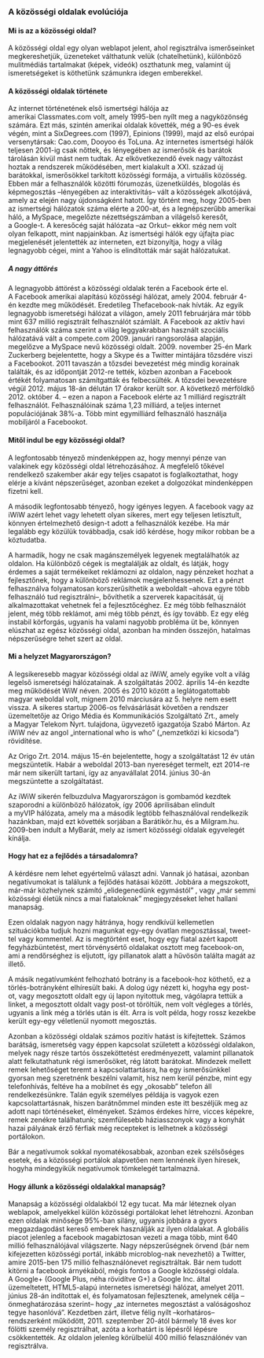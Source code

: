 ### A közösségi oldalak evolúciója

#### Mi is az a közösségi oldal?

A közösségi oldal egy olyan weblapot jelent, ahol regisztrálva ismerőseinket megkereshetjük, üzeneteket válthatunk velük (chatelhetünk), különböző mulitmédiás tartalmakat (képek, videók) oszthatunk meg, valamint új ismeretségeket is köthetünk számunkra idegen emberekkel.

#### A közösségi oldalak története

Az internet történetének első ismertségi hálója az amerikai Classmates.com volt, amely 1995-ben nyílt meg a nagyközönség számára. Ezt más, szintén amerikai oldalak követték, még a 90-es évek végén, mint a SixDegrees.com (1997), Epinions (1999), majd az első európai versenytársak: Cao.com, Dooyoo és ToLuna. Az internetes ismertségi hálók teljesen 2001-ig csak nőttek, és lényegében az ismerősök és barátok tárolásán kivül mást nem tudtak. Az elkövetkezendő évek nagy változást hoztak a rendszerek működésében, mert kialakult a XXI. század új barátokkal, ismerősökkel tarkított közösségi formája, a virtuális közösség. Ebben már a felhasználók közötti fórumozás, üzenetküldés, blogolás és képmegosztás –lényegében az interaktivitás– vált a közösségek alkotójává, amely az elején nagy újdonságként hatott. Így történt meg, hogy 2005-ben az ismertségi hálózatok száma elérte a 200-at, és a legnépszerűbb amerikai háló, a MySpace, megelőzte nézettségszámban a világelső keresőt, a Google-t. A keresőcég saját hálózata –az Orkut– ekkor még nem volt olyan felkapott, mint napjainkban. Az ismertségi hálók egy újfajta piac megjelenését jelentették az interneten, ezt bizonyítja, hogy a világ legnagyobb cégei, mint a Yahoo is elindították már saját hálózatukat.

##### A nagy áttörés

A legnagyobb áttörést a közösségi oldalak terén a Facebook érte el. A Facebook amerikai alapítású közösségi hálózat, amely 2004. február 4-én kezdte meg működését. Eredetileg Thefacebook-nak hívták. Az egyik legnagyobb ismeretségi hálózat a világon, amely 2011 februárjára már több mint 637 millió regisztrált felhasználót számlált. A Facebook az aktív havi felhasználók száma szerint a világ leggyakrabban használt szociális hálózatává vált a compete.com 2009. januári rangsorolása alapján, megelőzve a MySpace nevű közösségi oldalt. 2009. november 25-én Mark Zuckerberg bejelentette, hogy a Skype és a Twitter mintájára tőzsdére viszi a Facebookot. 2011 tavaszán a tőzsdei bevezetést még mindig korainak találták, és az időpontját 2012-re tették, közben azonban a Facebook értékét folyamatosan számítgatták és felbecsülték. A tőzsdei bevezetésre végül 2012. május 18-án délután 17 órakor került sor. A következő mérföldkő 2012. október 4. – ezen a napon a Facebook elérte az 1 milliárd regisztrált felhasználót. Felhasználóinak száma 1,23 milliárd, a teljes internet populációjának 38%-a. Több mint egymilliárd felhasználó használja mobiljáról a Facebookot.

#### Mitől indul be egy közösségi oldal?

A legfontosabb tényező mindenképpen az, hogy mennyi pénze van valakinek egy közösségi oldal létrehozásához. A megfelelő tőkével rendelkező szakember akár egy teljes csapatot is foglalkoztathat, hogy elérje a kívánt népszerűséget, azonban ezeket a dolgozókat mindenképpen fizetni kell.

A második legfontosabb tényező, hogy igényes legyen. A facebook vagy az iWiW azért lehet vagy lehetett olyan sikeres, mert egy teljesen letisztult, könnyen értelmezhető design-t adott a felhasználók kezébe. Ha már legalább egy közülük továbbadja, csak idő kérdése, hogy mikor robban be a köztudatba.

A harmadik, hogy ne csak magánszemélyek legyenek megtalálhatók az oldalon. Ha különböző cégek is megtalálják az oldalt, és látják, hogy érdemes a saját termékeiket reklámozni az oldalon, nagy pénzeket hozhat a fejlesztőnek, hogy a különböző reklámok megjelenhessenek. Ezt a pénzt felhasználva folyamatosan korszerűsíthetik a weboldalt –ahova egyre több felhasználó tud regisztrálni–, bővíthetik a szerverek kapacitását, új alkalmazottakat vehetnek fel a fejlesztőcéghez. Ez még több felhasználót jelent, még több reklámot, ami még több pénzt, és így tovább. Ez egy elég instabil körforgás, ugyanis ha valami nagyobb probléma üt be, könnyen elúszhat az egész közösségi oldal, azonban ha minden összejön, hatalmas népszerűségre tehet szert az oldal.

#### Mi a helyzet Magyarországon?

A legsikeresebb magyar közösségi oldal az iWiW, amely egyike volt a világ legelső ismeretségi hálózatainak. A szolgáltatás 2002. április 14-én kezdte meg működését WiW néven. 2005 és 2010 között a leglátogatottabb magyar weboldal volt, mígnem 2010 márciusára az 5. helyre nem esett vissza. A sikeres startup 2006-os felvásárlását követően a rendszer üzemeltetője az Origo Média és Kommunikációs Szolgáltató Zrt., amely a Magyar Telekom Nyrt. tulajdona, ügyvezető igazgatója Szabó Márton. Az iWiW név az angol „international who is who” („nemzetközi ki kicsoda”) rövidítése.

Az Origo Zrt. 2014. május 15-én bejelentette, hogy a szolgáltatást 12 év után megszüntetik. Habár a weboldal 2013-ban nyereséget termelt, ezt 2014-re már nem sikerült tartani, így az anyavállalat 2014. június 30-án megszüntette a szolgáltatást.

Az iWiW sikerén felbuzdulva Magyarországon is gombamód kezdtek szaporodni a különböző hálózatok, így 2006 áprilisában elindult a myVIP hálózata, amely ma a második legtöbb felhasználóval rendelkezik hazánkban, majd ezt követték sorjában a Barátikör.hu, és a Milgram.hu. 2009-ben indult a MyBarát, mely az ismert közösségi oldalak egyvelegét kínálja.

#### Hogy hat ez a fejlődés a társadalomra?

A kérdésre nem lehet egyértelmű választ adni. Vannak jó hatásai, azonban negatívumokat is találunk a fejlődés hatásai között. Jobbára a megszokott, már-már közhelynek számító „elidegenedünk egymástól” , vagy „már semmi közösségi életük nincs a mai fiataloknak” megjegyzéseket lehet hallani manapság.

Ezen oldalak nagyon nagy hátránya, hogy rendkívül kellemetlen szituációkba tudjuk hozni magunkat egy-egy óvatlan megosztással, tweet-tel vagy kommentel. Az is megtörtént eset, hogy egy fiatal azért kapott fegyházbüntetést, mert törvénysértő oldalakat osztott meg facebook-on, ami a rendőrséghez is eljutott, így pillanatok alatt a hűvösön találta magát az illető.

A másik negatívumként felhozható botrány is a facebook-hoz köthető, ez a törlés-botrányként elhíresült baki. A dolog úgy nézett ki, hogyha egy post-ot, vagy megosztott oldalt egy új lapon nyitottuk meg, vágólapra tettük a linket, a megosztott oldalt vagy post-ot töröltük, nem volt végleges a törlés, ugyanis a link még a törlés után is élt. Arra is volt példa, hogy rossz kezekbe került egy-egy véletlenül nyomott megosztás.

Azonban a közösségi oldalak számos pozitív hatást is kifejtettek. Számos barátság, ismeretség vagy éppen kapcsolat született a közösségi oldalakon, melyek nagy része tartós összeköttetést eredményezett, valamint pillanatok alatt felkutathatunk régi ismerősöket, rég látott barátokat. Mindezek mellett remek lehetőséget teremt a kapcsolattartásra, ha egy ismerősünkkel gyorsan meg szeretnénk beszélni valamit, hisz nem kerül pénzbe, mint egy telefonhívás, feltéve ha a mobilnet és egy „okosabb” telefon áll rendelkezésünkre. Talán egyik személyes példája is vagyok ezen kapcsolattartásnak, hiszen barátnőmmel minden este itt beszéljük meg az adott napi történéseket, élményeket. Számos érdekes hírre, vicces képekre, remek zenékre találhatunk; szemfülesebb háziasszonyok vagy a konyhát hazai pályának érző férfiak még recepteket is lelhetnek a közösségi portálokon.

Bár a negatívumok sokkal nyomatékosabbak, azonban ezek szélsőséges esetek, és a közösségi portálok alapvetően nem lennének ilyen híresek, hogyha mindegyikük negatívumok tömkelegét tartalmazná.

#### Hogy állunk a közösségi oldalakkal manapság?

Manapság a közösségi oldalakból 12 egy tucat. Ma már léteznek olyan weblapok, amelyekkel külön közösségi portálokat lehet létrehozni. Azonban ezen oldalak minősége 95%-ban silány, ugyanis jobbára a gyors meggazdagodást kereső emberek használják az ilyen oldalakat. A globális piacot jelenleg a facebook magabiztosan vezeti a maga több, mint 640 millió felhasználójával világszerte. Nagy népszerűségnek örvend (bár nem kifejezetten közösségi portál, inkább microblog-nak nevezhető) a Twitter, amire 2015-ben 175 millió felhasználónevet regisztráltak. Bár nem tudott kitörni a facebook árnyékából, mégis fontos a Google közösségi oldala. A Google+ (Google Plus, néha rövidítve G+) a Google Inc. által üzemeltetett, HTML5-alapú internetes ismeretségi hálózat, amelyet 2011. június 28-án indítottak el, és folyamatosan fejlesztenek, amelynek célja –önmeghatározása szerint– hogy „az internetes megosztást a valóságoshoz tegye hasonlóvá”. Kezdetben zárt, illetve félig nyílt –korhatáros– rendszerként működött, 2011. szeptember 20-ától bármely 18 éves kor fölötti személy regisztrálhat, azóta a korhatárt is lépésről lépésre csökkentették. Az oldalon jelenleg körülbelül 400 millió felasználónév van regisztrálva.
